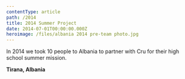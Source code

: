 ```yaml
---
contentType: article
path: /2014
title: 2014 Summer Project
date: 2014-07-01T00:00:00.000Z
heroimage: /files/albania 2014 pre-team photo.jpg
---
```

In 2014 we took 10 people to Albania to partner with Cru for their high school summer mission. 

**Tirana, Albania**
